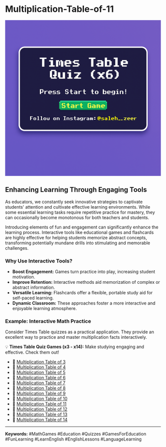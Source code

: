 # Multiplication-Table-of-11

![Game Screenshot](game-image.png "Screenshot from the game")
## Enhancing Learning Through Engaging Tools

As educators, we constantly seek innovative strategies to captivate students' attention and cultivate effective learning environments. While some essential learning tasks require repetitive practice for mastery, they can occasionally become monotonous for both teachers and students.

Introducing elements of fun and engagement can significantly enhance the learning process. Interactive tools like educational games and flashcards are highly effective for helping students memorize abstract concepts, transforming potentially mundane drills into stimulating and memorable challenges.

### Why Use Interactive Tools?

* **Boost Engagement:** Games turn practice into play, increasing student motivation.
* **Improve Retention:** Interactive methods aid memorization of complex or abstract information.
* **Versatile Learning:** Flashcards offer a flexible, portable study aid for self-paced learning.
* **Dynamic Classroom:** These approaches foster a more interactive and enjoyable learning atmosphere.

### Example: Interactive Math Practice

Consider Times Table quizzes as a practical application. They provide an excellent way to practice and master multiplication facts interactively.

💡 **Times Table Quiz Games (x3 - x14):** Make studying engaging and effective. Check them out!

* 🎰 [Multiplication Table of 3](https://lnkd.in/d5WFitgn)
* 🎰 [Multiplication Table of 4](https://lnkd.in/dGmJpWfx)
* 🎰 [Multiplication Table of 5](https://lnkd.in/dbiGqy2Z)
* 🎰 [Multiplication Table of 6](https://lnkd.in/dMY4kBAz)
* 🎰 [Multiplication Table of 7](https://lnkd.in/dg_SNCB4)
* 🎰 [Multiplication Table of 8](https://lnkd.in/dDSuAra2)
* 🎰 [Multiplication Table of 9](https://lnkd.in/djfHsGsT)
* 🎰 [Multiplication Table of 10](https://lnkd.in/dDYWzHRg)
* 🎰 [Multiplication Table of 11](https://lnkd.in/dVfyg8ZF)
* 🎰 [Multiplication Table of 12](https://lnkd.in/dWaCUv8i)
* 🎰 [Multiplication Table of 13](https://lnkd.in/d8vgutPb)
* 🎰 [Multiplication Table of 14](https://lnkd.in/dFqYrfC6)

---

**Keywords:** #MathGames #Education #Quizzes #GamesForEducation #FunLearning #LearnEnglish #EnglishLessons #LanguageLearning
